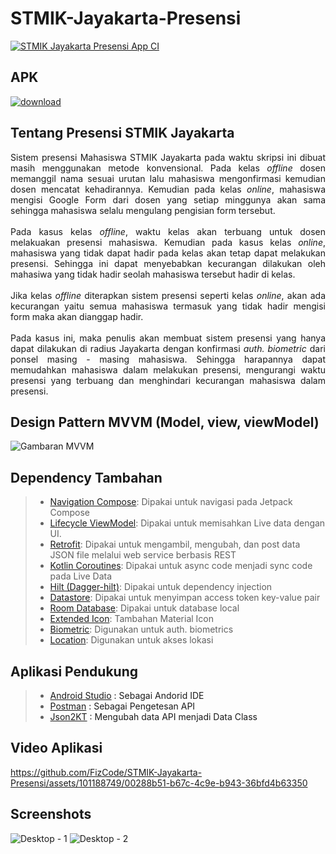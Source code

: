 # STMIK-Jayakarta-Presensi
[![STMIK Jayakarta Presensi App CI](https://github.com/FizCode/STMIK-Jayakarta-Presensi/actions/workflows/ci.yml/badge.svg?branch=master)](https://github.com/FizCode/STMIK-Jayakarta-Presensi/actions/workflows/ci.yml)

## APK
<a href="https://github.com/FizCode/STMIK-Jayakarta-Presensi/raw/master/app/build/outputs/apk/debug/app-debug.apk"><img src="https://user-images.githubusercontent.com/101188749/195594803-085ae479-f9c8-4384-9226-fe18ac6b694d.svg" alt="download"></a>

## Tentang Presensi STMIK Jayakarta
<p align="justify">
Sistem presensi Mahasiswa STMIK Jayakarta pada waktu skripsi ini dibuat masih menggunakan metode konvensional. Pada kelas <i>offline</i> dosen memanggil nama sesuai urutan lalu mahasiswa mengonfirmasi kemudian dosen mencatat kehadirannya. Kemudian pada kelas <i>online</i>, mahasiswa mengisi Google Form dari dosen yang setiap minggunya akan sama sehingga mahasiswa selalu mengulang pengisian form tersebut.
<br><br>
Pada kasus kelas <i>offline</i>, waktu kelas akan terbuang untuk dosen melakuakan presensi mahasiswa. Kemudian pada kasus kelas <i>online</i>, mahasiswa yang tidak dapat hadir pada kelas akan tetap dapat melakukan presensi. Sehingga ini dapat menyebabkan kecurangan dilakukan oleh mahasiwa yang tidak hadir seolah mahasiswa tersebut hadir di kelas.
<br><br>
Jika kelas <i>offline</i> diterapkan sistem presensi seperti kelas <i>online</i>, akan ada kecurangan yaitu semua mahasiswa termasuk yang tidak hadir mengisi form maka akan dianggap hadir.
<br><br>
Pada kasus ini, maka penulis akan membuat sistem presensi yang hanya dapat dilakukan di radius Jayakarta dengan konfirmasi <i>auth. biometric</i> dari ponsel masing - masing mahasiswa. Sehingga harapannya dapat memudahkan mahasiswa dalam melakukan presensi, mengurangi waktu presensi yang terbuang dan menghindari kecurangan mahasiswa dalam presensi.
</p>

## Design Pattern MVVM (Model, view, viewModel)
![Gambaran MVVM](https://github.com/FizCode/STMIK-Jayakarta-Presensi/assets/101188749/724e779b-aed6-4e72-9527-ed283aac6b77)


## Dependency Tambahan
>- <a href='https://developer.android.com/jetpack/compose/navigation'>Navigation Compose</a>: Dipakai untuk navigasi pada Jetpack Compose
>- <a href='https://developer.android.com/jetpack/androidx/releases/lifecycle'>Lifecycle ViewModel</a>: Dipakai untuk memisahkan Live data dengan UI.
>- <a href='https://square.github.io/retrofit/'>Retrofit</a>: Dipakai untuk mengambil, mengubah, dan post data JSON file melalui web service berbasis REST
>- <a href='https://kotlinlang.org/docs/coroutines-guide.html'>Kotlin Coroutines</a>: Dipakai untuk async code menjadi sync code pada Live Data
>- <a href='https://developer.android.com/training/dependency-injection/hilt-android'>Hilt (Dagger-hilt)</a>: Dipakai untuk dependency injection
>- <a href='https://developer.android.com/jetpack/androidx/releases/datastore'>Datastore</a>: Dipakai untuk menyimpan access token key-value pair
>- <a href='https://developer.android.com/jetpack/androidx/releases/room'>Room Database</a>: Dipakai untuk database local
>- <a href='https://developer.android.com/reference/kotlin/androidx/compose/material/icons/package-summary'>Extended Icon</a>: Tambahan Material Icon
>- <a href='https://developer.android.com/jetpack/androidx/releases/biometric'>Biometric</a>: Digunakan untuk auth. biometrics
>- <a href='https://developers.google.com/android/guides/setup'>Location</a>: Digunakan untuk akses lokasi

## Aplikasi Pendukung
>- <a href='https://developer.android.com/studio'>Android Studio</a> <a>: Sebagai Andorid IDE </a>
>- <a href='https://www.postman.com/'>Postman</a> <a>: Sebagai Pengetesan API</a>
>- <a href='https://json2kt.com/'>Json2KT</a> <a>: Mengubah data API menjadi Data Class</a>

## Video Aplikasi
https://github.com/FizCode/STMIK-Jayakarta-Presensi/assets/101188749/00288b51-b67c-4c9e-b943-36bfd4b63350

## Screenshots
![Desktop - 1](https://github.com/FizCode/STMIK-Jayakarta-Presensi/assets/101188749/59720d1d-96f1-47de-af58-8a98b3d68426)
![Desktop - 2](https://github.com/FizCode/STMIK-Jayakarta-Presensi/assets/101188749/45e2ced5-132a-482c-982b-75196f06abe4)

